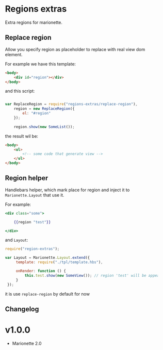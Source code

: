 Regions extras
==============

Extra regions for marionette.

Replace region
--------------

Allow you specify region as placeholder to replace with real view dom element.

For example we have this template:

```html
<body>
    <div id="region"></div>
</body>

```

and this script:

```js

var ReplaceRegion = require("regions-extras/replace-region"),
    region = new ReplaceRegion({
        el: "#region"
    });
    
    region.show(new SomeList());
```

the result wil be:

```html
<body>
    <ul>
        <!-- some code that generate view -->
    </ul>
</body>
```


Region helper
-------------

Handlebars helper, which mark place for region and inject it to `Marionette.Layout` that use it.

For example:

```handlebars
<div class="some">

    {{region "test"}}

</div>

```

and `Layout`:

```js
require("region-extras");

var Layout = Marionette.Layout.extend({
     template: require("./tpl/template.hbs"),

     onRender: function () {
         this.test.show(new SomeView()); // region 'test' will be appeared here automatic
     }
 });
```

it is use `replace-region` by default for now

Changelog
---------

v1.0.0
======

 * Marionette 2.0
